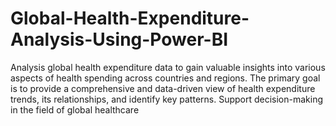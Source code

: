# Global-Health-Expenditure-Analysis-Using-Power-BI
Analysis global health expenditure data to gain valuable insights into various aspects of health spending across countries and regions. The primary goal is to provide a comprehensive and data-driven view of health expenditure trends, its relationships, and identify key patterns. Support decision-making in the field of global healthcare
